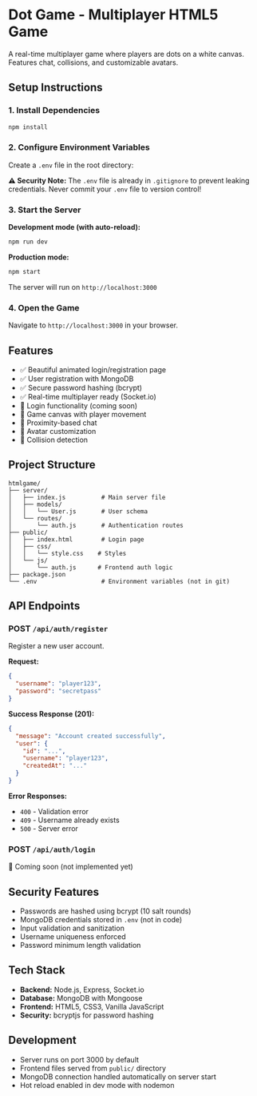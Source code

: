 # Dot Game - Multiplayer HTML5 Game

A real-time multiplayer game where players are dots on a white canvas. Features chat, collisions, and customizable avatars.

## Setup Instructions

### 1. Install Dependencies

```bash
npm install
```

### 2. Configure Environment Variables

Create a `.env` file in the root directory:



**⚠️ Security Note:** The `.env` file is already in `.gitignore` to prevent leaking credentials. Never commit your `.env` file to version control!

### 3. Start the Server

**Development mode (with auto-reload):**

```bash
npm run dev
```

**Production mode:**

```bash
npm start
```

The server will run on `http://localhost:3000`

### 4. Open the Game

Navigate to `http://localhost:3000` in your browser.

## Features

- ✅ Beautiful animated login/registration page
- ✅ User registration with MongoDB
- ✅ Secure password hashing (bcrypt)
- ✅ Real-time multiplayer ready (Socket.io)
- 🚧 Login functionality (coming soon)
- 🚧 Game canvas with player movement
- 🚧 Proximity-based chat
- 🚧 Avatar customization
- 🚧 Collision detection

## Project Structure

```
htmlgame/
├── server/
│   ├── index.js          # Main server file
│   ├── models/
│   │   └── User.js       # User schema
│   └── routes/
│       └── auth.js       # Authentication routes
├── public/
│   ├── index.html        # Login page
│   ├── css/
│   │   └── style.css    # Styles
│   └── js/
│       └── auth.js      # Frontend auth logic
├── package.json
└── .env                  # Environment variables (not in git)
```

## API Endpoints

### POST `/api/auth/register`

Register a new user account.

**Request:**

```json
{
  "username": "player123",
  "password": "secretpass"
}
```

**Success Response (201):**

```json
{
  "message": "Account created successfully",
  "user": {
    "id": "...",
    "username": "player123",
    "createdAt": "..."
  }
}
```

**Error Responses:**

- `400` - Validation error
- `409` - Username already exists
- `500` - Server error

### POST `/api/auth/login`

🚧 Coming soon (not implemented yet)

## Security Features

- Passwords are hashed using bcrypt (10 salt rounds)
- MongoDB credentials stored in `.env` (not in code)
- Input validation and sanitization
- Username uniqueness enforced
- Password minimum length validation

## Tech Stack

- **Backend:** Node.js, Express, Socket.io
- **Database:** MongoDB with Mongoose
- **Frontend:** HTML5, CSS3, Vanilla JavaScript
- **Security:** bcryptjs for password hashing

## Development

- Server runs on port 3000 by default
- Frontend files served from `public/` directory
- MongoDB connection handled automatically on server start
- Hot reload enabled in dev mode with nodemon
